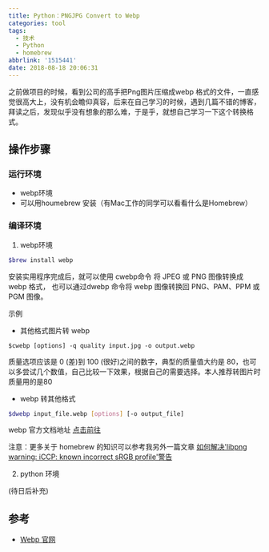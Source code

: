 ```yaml
---
title: Python：PNGJPG Convert to Webp
categories: tool
tags:
  - 技术
  - Python
  - homebrew
abbrlink: '1515441'
date: 2018-08-18 20:06:31
---
```


之前做项目的时候，看到公司的高手把Png图片压缩成webp 格式的文件，一直感觉很高大上，没有机会瞻仰真容，后来在自己学习的时候，遇到几篇不错的博客，拜读之后，发现似乎没有想象的那么难，于是乎，就想自己学习一下这个转换格式。

<!-- more -->

## 操作步骤

### 运行环境

- webp环境
- 可以用houmebrew 安装（有Mac工作的同学可以看看什么是Homebrew）

### 编译环境

1. webp环境 

```bash
$brew install webp
```

安装实用程序完成后，就可以使用 cwebp命令 将 JPEG 或 PNG 图像转换成 webp 格式， 也可以通过dwebp 命令将 webp 图像转换回 PNG、PAM、PPM 或 PGM 图像。

示例

- 其他格式图片转 webp

```
$cwebp [options] -q quality input.jpg -o output.webp  
```

质量选项应该是 0 (差)到 100 (很好)之间的数字，典型的质量值大约是 80，也可以多尝试几个数值，自己比较一下效果，根据自己的需要选择。本人推荐转图片时质量用的是80

- webp 转其他格式

```bash
$dwebp input_file.webp [options] [-o output_file]
```

webp 官方文档地址 [点击前往](https://developers.google.com/speed/webp/docs/cwebp)

注意：更多关于 homebrew 的知识可以参考我另外一篇文章 [如何解决'libpng warning: iCCP: known incorrect sRGB profile'警告](https://blog.asroads.com/post/c841f719.html)

2. python 环境

(待日后补充)

## 参考

- [Webp 官网](https://developers.google.com/speed/webp/docs/cwebp)

